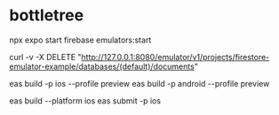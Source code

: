 # bottletree

npx expo start
firebase emulators:start

curl -v -X DELETE "http://127.0.0.1:8080/emulator/v1/projects/firestore-emulator-example/databases/(default)/documents"


eas build -p ios --profile preview
eas build -p android --profile preview

eas build --platform ios
eas submit -p ios